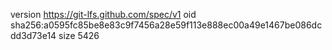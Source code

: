 version https://git-lfs.github.com/spec/v1
oid sha256:a0595fc85be8e83c9f7456a28e59f113e888ec00a49e1467be086dcdd3d73e14
size 5426
